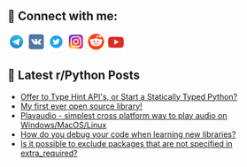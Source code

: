 ## 🔎 Connect with me:
[<img src="https://github.com/bullbesh/bullbesh/blob/main/images/Telegram.png" width="32" height="32" />](https://t.me/bullbesh)
[<img src="https://github.com/bullbesh/bullbesh/blob/main/images/VK.png" width="32" height="32" />](https://vk.com/bullbesh)
[<img src="https://github.com/bullbesh/bullbesh/blob/main/images/Twitter.png" width="32" height="32" />](https://twitter.com/bullbesh1)
[<img src="https://github.com/bullbesh/bullbesh/blob/main/images/Instagram.png" width="32" height="32" />](https://www.instagram.com/bullbesh)
[<img src="https://github.com/bullbesh/bullbesh/blob/main/images/Reddit.png" width="32" height="32" />](https://www.reddit.com/user/bullbesh)
[<img src="https://github.com/bullbesh/bullbesh/blob/main/images/YouTube.png" width="32" height="32" />](https://www.youtube.com/channel/UCtfjRs6uzgq5mfm8S06WTcg)

## 📕 Latest r/Python Posts
<!-- BLOG-POST-LIST:START -->
- [Offer to Type Hint API&#39;s, or Start a Statically Typed Python?](https://www.reddit.com/r/Python/comments/10kehbi/offer_to_type_hint_apis_or_start_a_statically/)
- [My first ever open source library!](https://www.reddit.com/r/Python/comments/10kdvwn/my_first_ever_open_source_library/)
- [Playaudio - simplest cross platform way to play audio on Windows/MacOS/Linux](https://www.reddit.com/r/Python/comments/10kbvfc/playaudio_simplest_cross_platform_way_to_play/)
- [How do you debug your code when learning new libraries?](https://www.reddit.com/r/Python/comments/10kbbwn/how_do_you_debug_your_code_when_learning_new/)
- [Is it possible to exclude packages that are not specified in extra_required?](https://www.reddit.com/r/Python/comments/10k9o8o/is_it_possible_to_exclude_packages_that_are_not/)
<!-- BLOG-POST-LIST:END -->
